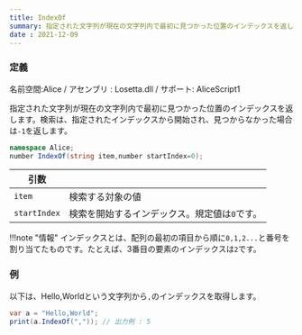 ```yaml
---
title: IndexOf
summary: 指定された文字列が現在の文字列内で最初に見つかった位置のインデックスを返します
date : 2021-12-09
---
```

### 定義
名前空間:Alice / アセンブリ : Losetta.dll / サポート: AliceScript1

指定された文字列が現在の文字列内で最初に見つかった位置のインデックスを返します。検索は、指定されたインデックスから開始され、見つからなかった場合は`-1`を返します。

```cs title="AliceScript"
namespace Alice;
number IndexOf(string item,number startIndex=0);
```

|引数| |
|-|-|
|`item`|検索する対象の値|
|`startIndex`|検索を開始するインデックス。規定値は`0`です。|

!!!note "情報"
    インデックスとは、配列の最初の項目から順に`0,1,2...`と番号を割り当てたものです。たとえば、3番目の要素のインデックスは`2`です。

### 例
以下は、Hello,Worldという文字列から`,`のインデックスを取得します。

```cs title="AliceScript"
var a = "Hello,World";
print(a.IndexOf(",")); // 出力例 : 5
```
